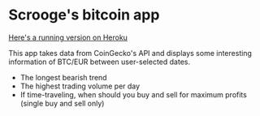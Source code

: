 # Scrooge's bitcoin app

[Here's a running version on Heroku](https://scrooge-bitcoin.herokuapp.com/)

This app takes data from CoinGecko's API and displays some interesting information of BTC/EUR between user-selected dates.

* The longest bearish trend
* The highest trading volume per day
* If time-traveling, when should you buy and sell for maximum profits (single buy and sell only)